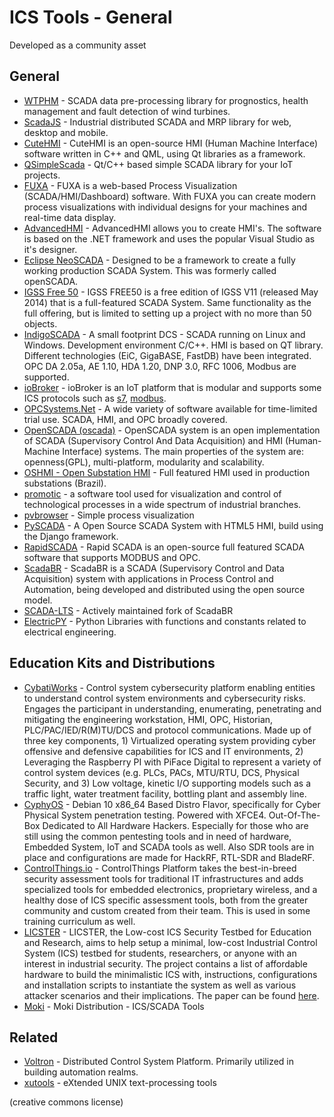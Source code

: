 # ICS Tools - General

Developed as a community asset

## General
- [WTPHM](https://github.com/lkev/wtphm) - SCADA data pre-processing library for prognostics, health management and fault detection of wind turbines.
- [ScadaJS](https://github.com/aktos-io/scada.js) - Industrial distributed SCADA and MRP library for web, desktop and mobile.
- [CuteHMI](https://github.com/michpolicht/CuteHMI) - CuteHMI is an open-source HMI (Human Machine Interface) software written in C++ and QML, using Qt libraries as a framework.
- [QSimpleScada](https://github.com/IndeemaSoftware/QSimpleScada) - Qt/C++ based simple SCADA library for your IoT projects.
- [FUXA](https://github.com/frangoteam/FUXA) - FUXA is a web-based Process Visualization (SCADA/HMI/Dashboard) software. With FUXA you can create modern process visualizations with individual designs for your machines and real-time data display.
- [AdvancedHMI](http://www.advancedhmi.com) - AdvancedHMI allows you to create HMI's. The software is based on the .NET framework and uses the popular Visual Studio as it's designer.
- [Eclipse NeoSCADA](https://www.eclipse.org/eclipsescada/) - Designed to be a framework to create a fully working production SCADA System. This was formerly called openSCADA.
- [IGSS Free 50](http://igss.schneider-electric.com/products/igss/download/free-scada.aspx) - IGSS FREE50 is a free edition of IGSS V11 (released May 2014) that is a full-featured SCADA System. Same functionality as the full offering, but is limited to setting up a project with no more than 50 objects.
- [IndigoSCADA](http://www.enscada.com/a7khg9/IndigoSCADA.html) - A small footprint DCS - SCADA running on Linux and Windows. Development environment C/C++. HMI is based on QT library. Different technologies (EiC, GigaBASE, FastDB) have been integrated. OPC DA 2.05a, AE 1.10, HDA 1.20, DNP 3.0, RFC 1006, Modbus are supported.
- [ioBroker](https://github.com/ioBroker/ioBroker) - ioBroker is an IoT platform that is modular and supports some ICS protocols such as [s7](https://github.com/ioBroker/ioBroker.s7), [modbus](https://github.com/ioBroker/ioBroker.modbus).
- [OPCSystems.Net](https://www.opcsystems.com/downloads/downloads.php) - A wide variety of software available for time-limited trial use. SCADA, HMI, and OPC broadly covered.
- [OpenSCADA (oscada)](http://oscada.org/main/) - OpenSCADA system is an open implementation of SCADA (Supervisory Control And Data Acquisition) and HMI (Human-Machine Interface) systems. The main properties of the system are: openness(GPL), multi-platform, modularity and scalability.
- [OSHMI - Open Substation HMI](https://sourceforge.net/projects/oshmiopensubstationhmi/) - Full featured HMI used in production substations (Brazil).
- [promotic](https://www.promotic.eu/en/index.htm) - a software tool used for visualization and control of technological processes in a wide spectrum of industrial branches.
- [pvbrowser](https://github.com/pvbrowser/pvb) - Simple process visualization
- [PySCADA](https://github.com/trombastic/PyScada) - A Open Source SCADA System with HTML5 HMI, build using the Django framework.
- [RapidSCADA](https://github.com/RapidScada/scada) - Rapid SCADA is an open-source full featured SCADA software that supports MODBUS and OPC.
- [ScadaBR](https://sourceforge.net/projects/scadabr/) - ScadaBR is a SCADA (Supervisory Control and Data Acquisition) system with applications in Process Control and Automation, being developed and distributed using the open source model.
- [SCADA-LTS](https://github.com/SCADA-LTS/Scada-LTS) - Actively maintained fork of ScadaBR
- [ElectricPY](https://github.com/engineerjoe440/ElectricPy) - Python Libraries with functions and constants related to electrical engineering.

## Education Kits and Distributions

- [CybatiWorks](https://cybati.org/cybatiworks-one) - Control system cybersecurity platform enabling entities to understand control system environments and cybersecurity risks. Engages the participant in understanding, enumerating, penetrating and mitigating the engineering workstation, HMI, OPC, Historian, PLC/PAC/IED/R(M)TU/DCS and protocol communications. Made up of three key components, 1) Virtualized operating system providing cyber offensive and defensive capabilities for ICS and IT environments, 2) Leveraging the Raspberry PI with PiFace Digital to represent a variety of control system devices (e.g. PLCs, PACs, MTU/RTU, DCS, Physical Security, and 3) Low voltage, kinetic I/O supporting models such as a traffic light, water treatment facility, bottling plant and assembly line.
- [CyphyOS](https://sourceforge.net/projects/cyphy/) - Debian 10 x86_64 Based Distro Flavor, specifically for Cyber Physical System penetration testing. Powered with XFCE4. Out-Of-The-Box Dedicated to All Hardware Hackers. Especially for those who are still using the common pentesting tools and in need of hardware, Embedded System, IoT and SCADA tools as well. Also SDR tools are in place and configurations are made for HackRF, RTL-SDR and BladeRF.
- [ControlThings.io](https://www.controlthings.io) - ControlThings Platform takes the best-in-breed security assessment tools for traditional IT infrastructures and adds specialized tools for embedded electronics, proprietary wireless, and a healthy dose of ICS specific assessment tools, both from the greater community and custom created from their team. This is used in some training curriculum as well.
- [LICSTER](https://github.com/hsainnos/LICSTER) - LICSTER, the Low-cost ICS Security Testbed for Education and Research, aims to help setup a minimal, low-cost Industrial Control System (ICS) testbed for students, researchers, or anyone with an interest in industrial security. The project contains a list of affordable hardware to build the minimalistic ICS with, instructions, configurations and installation scripts to instantiate the system as well as various attacker scenarios and their implications. The paper can be found [here](https://arxiv.org/abs/1910.00303).
- [Moki](https://github.com/moki-ics/moki) - Moki Distribution - ICS/SCADA Tools


## Related

- [Voltron](https://github.com/VOLTTRON/volttron) - Distributed Control System Platform. Primarily utilized in building automation realms.
- [xutools](https://github.com/gabriel-weaver/xutools) - eXtended UNIX text-processing tools

(creative commons license)
